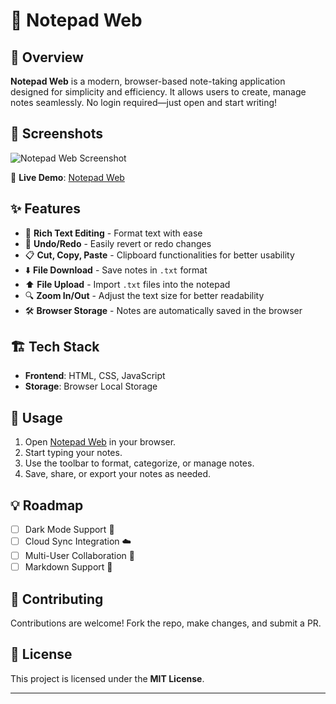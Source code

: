 # 📌 Notepad Web

## 🚀 Overview
**Notepad Web** is a modern, browser-based note-taking application designed for simplicity and efficiency. It allows users to create, manage notes seamlessly. No login required—just open and start writing!
## 📸 Screenshots
![Notepad Web Screenshot](https://i.ibb.co.com/C5swXK9z/screenshot-1741670981620.png)

🔗 **Live Demo**: [Notepad Web](https://notepadweb-novara.netlify.app/)

## ✨ Features
- 📝 **Rich Text Editing** - Format text with ease
- 🔄 **Undo/Redo** - Easily revert or redo changes
- 📋 **Cut, Copy, Paste** - Clipboard functionalities for better usability
- ⬇️ **File Download** - Save notes in `.txt` format
- ⬆️ **File Upload** - Import `.txt` files into the notepad
- 🔍 **Zoom In/Out** - Adjust the text size for better readability
- 🛠 **Browser Storage** - Notes are automatically saved in the browser

## 🏗️ Tech Stack
- **Frontend**: HTML, CSS, JavaScript
- **Storage**: Browser Local Storage

## 🎯 Usage
1. Open [Notepad Web](https://notepadweb-novara.netlify.app/) in your browser.
2. Start typing your notes.
3. Use the toolbar to format, categorize, or manage notes.
4. Save, share, or export your notes as needed.

## 💡 Roadmap
- [ ] Dark Mode Support 🌙
- [ ] Cloud Sync Integration ☁️
- [ ] Multi-User Collaboration 👥
- [ ] Markdown Support 📝

## 🤝 Contributing
Contributions are welcome! Fork the repo, make changes, and submit a PR.

## 📄 License
This project is licensed under the **MIT License**.

---
